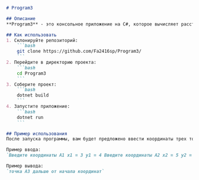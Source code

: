 ```markdown
# Program3

## Описание
**Program3** - это консольное приложение на C#, которое вычисляет расстояние от начала координат до трех точек и определяет, какая из них находится дальше всего.

## Как использовать
1. Склонируйте репозиторий:
    ```bash
    git clone https://github.com/Fa2416sp/Program3/
    ```
2. Перейдите в директорию проекта:
    ```bash
    cd Program3
    ```
3. Соберите проект:
    ```bash
    dotnet build
    ```
4. Запустите приложение:
    ```bash
    dotnet run
    ```

## Пример использования
После запуска программы, вам будет предложено ввести координаты трех точек (x1, y1), (x2, y2) и (x3, y3). Программа выполнит вычисления и выведет, какая точка находится дальше всего от начала координат.

Пример ввода:
`Введите координаты A1 x1 = 3 y1 = 4 Введите координаты A2 x2 = 5 y2 = 12 Введите координаты A3 x3 = 8 y3 = 15`

Пример вывода:
`точка A3 дальше от начала координат`
